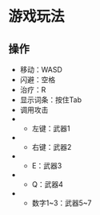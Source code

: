 # 游戏玩法

## 操作

- 移动：WASD
- 闪避：空格
- 治疗：R
- 显示词条：按住Tab
- 调用攻击
- - 左键：武器1
- - 右键：武器2
- - E：武器3
- - Q：武器4
- - 数字1~3：武器5~7
